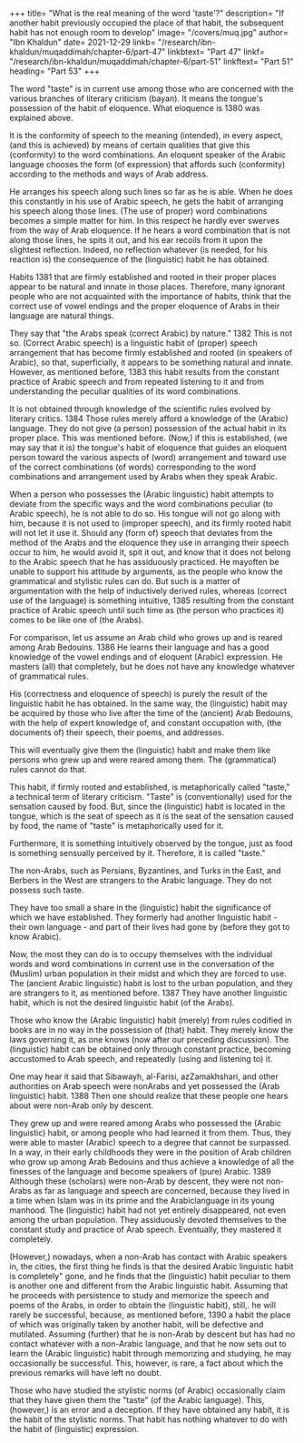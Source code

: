 +++
title= "What is the real meaning of the word 'taste'?"
description= "If another habit previously occupied the place of that habit, the subsequent habit has not enough room to develop"
image= "/covers/muq.jpg"
author= "Ibn Khaldun"
date= 2021-12-29
linkb= "/research/ibn-khaldun/muqaddimah/chapter-6/part-47"
linkbtext= "Part 47"
linkf= "/research/ibn-khaldun/muqaddimah/chapter-6/part-51"
linkftext= "Part 51"
heading= "Part 53"
+++

<!-- ## 50. The interpretation and real meaning of the word "taste" according to the technical terminology of literary critics -->

<!-- An explanation of why Arabicized non-Arabs as a rule do not have it. -->

The word "taste" is in current use among those who are concerned with the various branches of literary criticism (bayan). It means the tongue's possession of the habit of eloquence. What eloquence is 1380 was explained above. 

It is the conformity of speech to the meaning (intended), in every aspect, (and this is achieved) by means of certain qualities that give this (conformity) to the word combinations. An eloquent speaker of the Arabic language chooses the form
(of expression) that affords such (conformity) according to the methods and ways of
Arab address. 

He arranges his speech along such lines so far as he is able. When he does this constantly in his use of Arabic speech, he gets the habit of arranging his speech along those lines. (The use of proper) word combinations becomes a simple matter for him. In this respect he hardly ever swerves from the way of Arab eloquence. If he hears a word combination that is not along those lines, he spits it out, and his ear recoils from it upon the slightest reflection. Indeed, no reflection whatever (is needed, for his reaction is) the consequence of the (linguistic) habit he has obtained.

Habits 1381 that are firmly established and rooted in their proper places appear to be natural and innate in those places. Therefore, many ignorant people who are not acquainted with the importance of habits, think that the correct use of vowel endings and the proper eloquence of Arabs in their language are natural things. 

They say that "the Arabs speak (correct Arabic) by nature." 1382 This is not so. (Correct Arabic speech) is a linguistic habit of (proper) speech arrangement that has become firmly established and rooted (in speakers of Arabic), so that, superficially, it appears to be something natural and innate. However, as mentioned before, 1383 this habit results from the constant practice of Arabic speech and from repeated listening to it and from understanding the peculiar qualities of its word combinations. 

It is not obtained through knowledge of the scientific rules evolved by literary critics. 1384 Those rules merely afford a knowledge of the (Arabic) language. They do not give (a person) possession of the actual habit in its proper place. This was mentioned before.
(Now,) if this is established, (we may say that it is) the tongue's habit of eloquence that guides an eloquent person toward the various aspects of (word) arrangement and toward use of the correct combinations (of words) corresponding to the word combinations and arrangement used by Arabs when they speak Arabic. 

When a person who possesses the (Arabic linguistic) habit attempts to deviate from the specific ways and the word combinations peculiar (to Arabic speech), he is not able to do so. His tongue will not go along with him, because it is not used to (improper speech), and its firmly rooted habit will not let it use it. Should any (form of) speech that deviates from the method of the Arabs and the eloquence they use in
arranging their speech occur to him, he would avoid it, spit it out, and know that it does not belong to the Arabic speech that he has assiduously practiced. He mayoften be unable to support his attitude by arguments, as the people who know the
grammatical and stylistic rules can do. But such is a matter of argumentation with the help of inductively derived rules, whereas (correct use of the language) is something intuitive, 1385 resulting from the constant practice of Arabic speech until such time as (the person who practices it) comes to be like one of (the Arabs).

For comparison, let us assume an Arab child who grows up and is reared among Arab Bedouins. 1386 He learns their language and has a good knowledge of the vowel endings and of eloquent (Arabic) expression. He masters (all) that completely, but he does not have any knowledge whatever of grammatical rules. 

His (correctness and eloquence of speech) is purely the result of the linguistic habit he has obtained. In the same way, the (linguistic) habit may be acquired by those who live after the time of the (ancient) Arab Bedouins, with the help of expert knowledge of, and constant occupation with, (the documents of) their speech, their poems, and addresses. 

This will eventually give them the (linguistic) habit and make them like persons who grew up and were reared among them. The (grammatical) rules cannot do that.

This habit, if firmly rooted and established, is metaphorically called "taste," a technical term of literary criticism. "Taste" is (conventionally) used for the sensation caused by food. But, since the (linguistic) habit is located in the tongue, which is the
seat of speech as it is the seat of the sensation caused by food, the name of "taste" is
metaphorically used for it. 

Furthermore, it is something intuitively observed by the tongue, just as food is something sensually perceived by it. Therefore, it is called
"taste." 

The non-Arabs, such as Persians, Byzantines, and Turks in the East, and Berbers in the West are strangers to the Arabic language. They <!-- and adopt it and are forced to speak it as the result of contact with the Arabs, --> do not possess such taste.

They have too small a share in the (linguistic) habit the significance of which we have established. They formerly had another
linguistic habit - their own language - and part of their lives had gone by (before
they got to know Arabic). 

Now, the most they can do is to occupy themselves with the individual words and word combinations in current use in the conversation of
the (Muslim) urban population in their midst and which they are forced to use.
The (ancient Arabic linguistic) habit is lost to the urban population, and they
are strangers to it, as mentioned before. 1387 They have another linguistic habit,
which is not the desired linguistic habit (of the Arabs). 

Those who know the (Arabic linguistic) habit (merely) from rules codified in books are in no way in the possession of (that) habit. They merely know the laws governing it, as one knows (now after our preceding discussion). The (linguistic) habit can be obtained only through constant practice, becoming accustomed to Arab speech, and repeatedly (using and listening to) it.

One may hear it said that Sibawayh, al-Farisi, azZamakhshari, and other authorities on Arab speech were nonArabs and yet possessed the (Arab linguistic) habit. 1388 Then one should realize that these people one hears about were non-Arab only by descent. 
 
They grew up and were reared among Arabs who possessed the (Arabic linguistic) habit, or among people who had learned it from them. Thus, they
were able to master (Arabic) speech to a degree that cannot be surpassed. In a way,
in their early childhoods they were in the position of Arab children who grow up
among Arab Bedouins and thus achieve a knowledge of all the finesses of the
language and become speakers of (pure) Arabic. 1389 Although these (scholars) were
non-Arab by descent, they were not non-Arabs as far as language and speech are
concerned, because they lived in a time when Islam was in its prime and the Arabiclanguage in its young manhood. The (linguistic) habit had not yet entirely disappeared, not even among the urban population. They assiduously devoted
themselves to the constant study and practice of Arab speech. Eventually, they mastered it completely.

(However,) nowadays, when a non-Arab has contact with Arabic speakers in, the cities, the first thing he finds is that the desired Arabic linguistic habit is completely" gone, and he finds that the (linguistic) habit peculiar to them is another one and different from the Arabic linguistic habit. Assuming that he proceeds with persistence to study and memorize the speech and poems of the Arabs, in order to obtain the (linguistic habit), still,. he will rarely be successful, because, as mentioned before, 1390 a habit the place of which was originally taken by another habit, will be defective and mutilated. Assuming (further) that he is non-Arab by descent but has had no contact whatever with a non-Arabic language, and that he now sets out to learn the (Arabic linguistic) habit through memorizing and studying, he may occasionally be successful. This, however, is rare, a fact about which the previous remarks will have left no doubt.

Those who have studied the stylistic norms (of Arabic) occasionally claim that they have given them the "taste" (of the Arabic language). This, (however,) is an error and a deception. If they have obtained any habit, it is the habit of the stylistic norms. That habit has nothing whatever to do with the habit of (linguistic) expression.

<!-- God "guides whomever He wants to guide to a straight path." 1391
 -->
